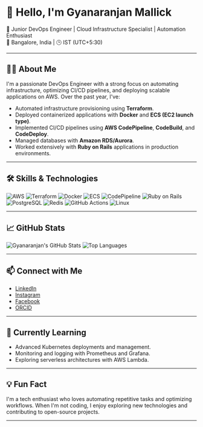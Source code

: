 # 👋 Hello, I'm Gyanaranjan Mallick

🚀 Junior DevOps Engineer | Cloud Infrastructure Specialist | Automation Enthusiast  
📍 Bangalore, India | 🕒 IST (UTC+5:30)

---

## 🧑‍💻 About Me

I'm a passionate DevOps Engineer with a strong focus on automating infrastructure, optimizing CI/CD pipelines, and deploying scalable applications on AWS. Over the past year, I've:

- Automated infrastructure provisioning using **Terraform**.
- Deployed containerized applications with **Docker** and **ECS (EC2 launch type)**.
- Implemented CI/CD pipelines using **AWS CodePipeline**, **CodeBuild**, and **CodeDeploy**.
- Managed databases with **Amazon RDS/Aurora**.
- Worked extensively with **Ruby on Rails** applications in production environments.

---

## 🛠️ Skills & Technologies

![AWS](https://img.shields.io/badge/-AWS-232F3E?style=flat&logo=amazon-aws&logoColor=white)
![Terraform](https://img.shields.io/badge/-Terraform-623CE4?style=flat&logo=terraform&logoColor=white)
![Docker](https://img.shields.io/badge/-Docker-2496ED?style=flat&logo=docker&logoColor=white)
![ECS](https://img.shields.io/badge/-Amazon%20ECS-FF9900?style=flat&logo=amazon-ecs&logoColor=white)
![CodePipeline](https://img.shields.io/badge/-AWS%20CodePipeline-FF4F8B?style=flat&logo=aws-codepipeline&logoColor=white)
![Ruby on Rails](https://img.shields.io/badge/-Ruby%20on%20Rails-CC0000?style=flat&logo=ruby-on-rails&logoColor=white)
![PostgreSQL](https://img.shields.io/badge/-PostgreSQL-336791?style=flat&logo=postgresql&logoColor=white)
![Redis](https://img.shields.io/badge/-Redis-DC382D?style=flat&logo=redis&logoColor=white)
![GitHub Actions](https://img.shields.io/badge/-GitHub%20Actions-2088FF?style=flat&logo=github-actions&logoColor=white)
![Linux](https://img.shields.io/badge/-Linux-FCC624?style=flat&logo=linux&logoColor=black)

---

## 📈 GitHub Stats

![Gyanaranjan's GitHub Stats](https://github-readme-stats.vercel.app/api?username=Mallick17&show_icons=true&theme=radical)
![Top Languages](https://github-readme-stats.vercel.app/api/top-langs/?username=Mallick17&layout=compact&theme=radical)

---

## 📫 Connect with Me

- [LinkedIn](https://www.linkedin.com/in/gyanaranjan-mallick)
- [Instagram](https://www.instagram.com/_z.o.o.m.e.r_/)
- [Facebook](https://www.facebook.com/gyanaranjan.mallick17)
- [ORCID](https://orcid.org/0009-0008-6691-5832)

---

## 🌱 Currently Learning

- Advanced Kubernetes deployments and management.
- Monitoring and logging with Prometheus and Grafana.
- Exploring serverless architectures with AWS Lambda.

---

## 💡 Fun Fact

I'm a tech enthusiast who loves automating repetitive tasks and optimizing workflows. When I'm not coding, I enjoy exploring new technologies and contributing to open-source projects.

---


